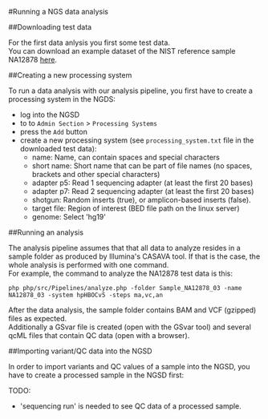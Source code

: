 
#Running a NGS data analysis

##Downloading test data

For the first data anlysis you first some test data.  
You can download an example dataset of the NIST reference sample NA12878 [here](https://medgen.medizin.uni-tuebingen.de/NGS-downloads/NA12878_03.zip).


##Creating a new processing system

To run a data analysis with our analysis pipeline, you first have to create a processing system in the NGDS:

* log into the NGSD
* to to `Admin Section` > `Processing Systems`
* press the `Add` button
* create a new processing system (see `processing_system.txt` file in the downloaded test data):
	* name: Name, can contain spaces and special characters
	* short name: Short name that can be part of file names (no spaces, brackets and other special characters)
	* adapter p5: Read 1 sequencing adapter (at least the first 20 bases)
	* adapter p7: Read 2 sequencing adapter (at least the first 20 bases)
	* shotgun: Random inserts (true), or amplicon-based inserts (false).
	* target file: Region of interest (BED file path on the linux server)
	* genome: Select 'hg19'

##Running an analysis

The analysis pipeline assumes that that all data to analyze resides in a sample folder as produced by Illumina's CASAVA tool. If that is the case, the whole analysis is performed with one command.  
For example, the command to analyze the NA12878 test data is this:

	php php/src/Pipelines/analyze.php -folder Sample_NA12878_03 -name NA12878_03 -system hpHBOCv5 -steps ma,vc,an

After the data analysis, the sample folder contains BAM and VCF (gzipped) files as expected.  
Additionally a GSvar file is created (open with the GSvar tool) and several qcML files that contain QC data (open with a browser).

##Importing variant/QC data into the NGSD

In order to import variants and QC values of a sample into the NGSD, you have to create a processed sample in the NGSD first:

TODO:

 * 'sequencing run' is needed to see QC data of a processed sample.



